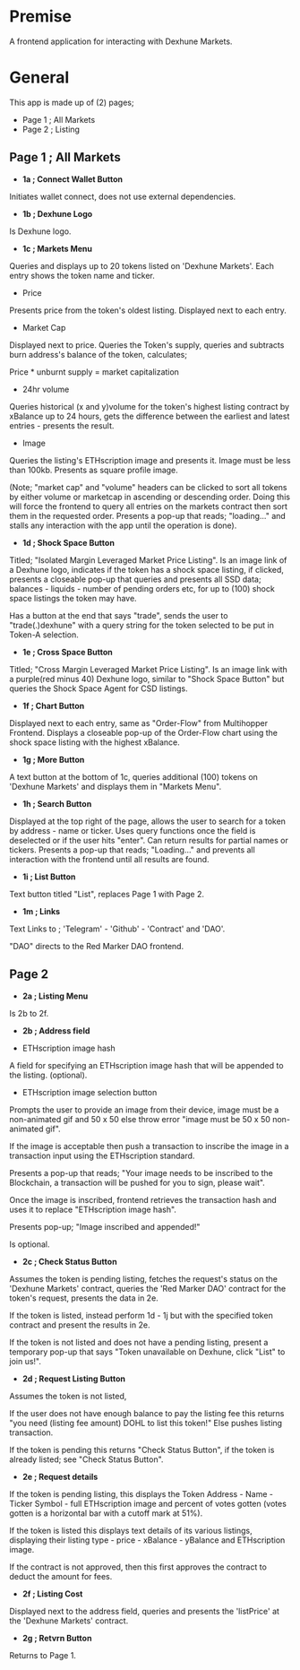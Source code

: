 # **Premise**
A frontend application for interacting with Dexhune Markets. 

# **General**
This app is made up of (2) pages; 
- Page 1 ; All Markets
- Page 2 ; Listing 

## **Page 1 ; All Markets**
- **1a ; Connect Wallet Button**

Initiates wallet connect, does not use external dependencies.

- **1b ; Dexhune Logo**

Is Dexhune logo. 

- **1c ; Markets Menu**

Queries and displays up to 20 tokens listed on 'Dexhune Markets'. 
Each entry shows the token name and ticker.

- Price 

Presents price from the token's oldest listing. Displayed next to each entry. 

- Market Cap 

Displayed next to price. Queries the Token's supply, queries and subtracts burn address's balance of the token, calculates;

Price * unburnt supply = market capitalization 

- 24hr volume 

Queries historical (x and y)volume for the token's highest listing contract by xBalance up to 24 hours, gets the difference between the earliest and latest entries - presents the result. 

- Image 

Queries the listing's ETHscription image and presents it. Image must be less than 100kb. Presents as square profile image. 

(Note; "market cap" and "volume" headers can be clicked to sort all tokens by either volume or marketcap in ascending or descending order. Doing this will force the frontend to query all entries on the markets contract then sort them in the requested order. Presents a pop-up that reads; "loading..." and stalls any interaction with the app until the operation is done). 


- **1d ; Shock Space Button**

Titled; "Isolated Margin Leveraged Market Price Listing".
Is an image link of a Dexhune logo, indicates if the token has a shock space listing, if clicked, presents a closeable pop-up that queries and presents all SSD data; balances - liquids - number of pending orders etc, for up to (100) shock space listings the token may have. 
 
Has a button at the end that says "trade", sends the user to "trade(.)dexhune" with a query string for the token selected to be put in Token-A selection. 

- **1e ; Cross Space Button**

Titled; "Cross Margin Leveraged Market Price Listing".
Is an image link with a purple(red minus 40) Dexhune logo, similar to "Shock Space Button" but queries the Shock Space Agent for CSD listings. 

- **1f ; Chart Button**

Displayed next to each entry, same as "Order-Flow" from Multihopper Frontend. Displays a closeable pop-up of the Order-Flow chart using the shock space listing with the highest xBalance. 

- **1g ; More Button**

A text button at the bottom of 1c, queries additional (100) tokens on 'Dexhune Markets' and displays them in "Markets Menu". 

- **1h ; Search Button**

Displayed at the top right of the page, allows the user to search for a token by address - name or ticker. 
Uses query functions once the field is deselected or if the user hits "enter". 
Can return results for partial names or tickers. 
Presents a pop-up that reads; "Loading..." and prevents all interaction with the frontend until all results are found. 


- **1i ; List Button**

Text button titled "List", replaces Page 1 with Page 2.  

- **1m ; Links**

Text Links to ; 'Telegram' - 'Github' - 'Contract' and 'DAO'. 

"DAO" directs to the Red Marker DAO frontend. 

## **Page 2**
- **2a ; Listing Menu**

Is 2b to 2f. 

- **2b ; Address field**

- ETHscription image hash

A field for specifying an ETHscription image hash that will be appended to the listing. (optional).


- ETHscription image selection button

Prompts the user to provide an image from their device, image must be a non-animated gif and 50 x 50 else throw error "image must be 50 x 50 non-animated gif". 


If the image is acceptable then push a transaction to inscribe the image in a transaction input using the ETHscription standard. 

Presents a pop-up that reads; "Your image needs to be inscribed to the Blockchain, a transaction will be pushed for you to sign, please wait". 

Once the image is inscribed, frontend retrieves the transaction hash and uses it to replace "ETHscription image hash". 

Presents pop-up; "Image inscribed and appended!"

Is optional. 

- **2c ; Check Status Button**

Assumes the token is pending listing, fetches the request's status on the 'Dexhune Markets' contract, queries the 'Red Marker DAO' contract for the token's request, presents the data in 2e.    

If the token is listed, instead perform 1d - 1j but with the specified token contract and present the results in 2e.

If the token is not listed and does not have a pending listing, present a temporary pop-up that says "Token unavailable on Dexhune, click "List" to join us!". 

- **2d ; Request Listing Button**

Assumes the token is not listed, 

If the user does not have enough balance to pay the listing fee this returns "you need (listing fee amount) DOHL to list this token!" 
Else pushes listing transaction. 

If the token is pending this returns "Check Status Button", 
if the token is already listed; see "Check Status Button". 

- **2e ; Request details**

If the token is pending listing, this displays the Token Address - Name - Ticker Symbol - full ETHscription image and percent of votes gotten (votes gotten is a horizontal bar with a cutoff mark at 51%). 

If the token is listed this displays text details of its various listings, displaying their listing type - price - xBalance - yBalance and ETHscription image. 

If the contract is not approved, then this first approves the contract to deduct the amount for fees. 

- **2f ; Listing Cost**

Displayed next to the address field, queries and presents the 'listPrice' at the 'Dexhune Markets' contract. 

- **2g ; Retvrn Button**

Returns to Page 1. 